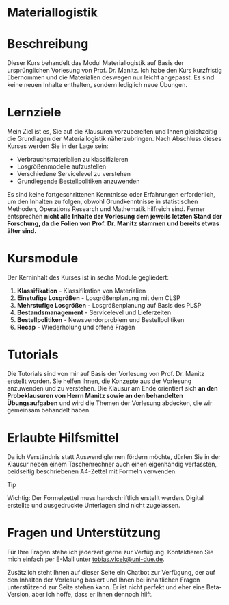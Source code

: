 # Materiallogistik


# Beschreibung

Dieser Kurs behandelt das Modul Materiallogistik auf Basis der
ursprünglichen Vorlesung von Prof. Dr. Manitz. Ich habe den Kurs
kurzfristig übernommen und die Materialien deswegen nur leicht
angepasst. Es sind keine neuen Inhalte enthalten, sondern lediglich neue
Übungen.

# Lernziele

Mein Ziel ist es, Sie auf die Klausuren vorzubereiten und Ihnen
gleichzeitig die Grundlagen der Materiallogistik näherzubringen. Nach
Abschluss dieses Kurses werden Sie in der Lage sein:

- Verbrauchsmaterialien zu klassifizieren
- Losgrößenmodelle aufzustellen
- Verschiedene Servicelevel zu verstehen
- Grundlegende Bestellpolitiken anzuwenden

Es sind keine fortgeschrittenen Kenntnisse oder Erfahrungen
erforderlich, um den Inhalten zu folgen, obwohl Grundkenntnisse in
statistischen Methoden, Operations Research und Mathematik hilfreich
sind. Ferner entsprechen **nicht alle Inhalte der Vorlesung dem jeweils
letzten Stand der Forschung, da die Folien von Prof. Dr. Manitz stammen
und bereits etwas älter sind.**

# Kursmodule

Der Kerninhalt des Kurses ist in sechs Module gegliedert:

1.  **Klassifikation** - Klassifikation von Materialien
2.  **Einstufige Losgrößen** - Losgrößenplanung mit dem CLSP
3.  **Mehrstufige Losgrößen** - Losgrößenplanung auf Basis des PLSP
4.  **Bestandsmanagement** - Servicelevel und Lieferzeiten
5.  **Bestellpolitiken** - Newsvendorproblem und Bestellpolitiken
6.  **Recap** - Wiederholung und offene Fragen

# Tutorials

Die Tutorials sind von mir auf Basis der Vorlesung von Prof. Dr. Manitz
erstellt worden. Sie helfen Ihnen, die Konzepte aus der Vorlesung
anzuwenden und zu verstehen. Die Klausur am Ende orientiert sich **an
den Probeklausuren von Herrn Manitz sowie an den behandelten
Übungsaufgaben** und wird die Themen der Vorlesung abdecken, die wir
gemeinsam behandelt haben.

# Erlaubte Hilfsmittel

Da ich Verständnis statt Auswendiglernen fördern möchte, dürfen Sie in
der Klausur neben einem Taschenrechner auch einen eigenhändig
verfassten, beidseitig beschriebenen A4-Zettel mit Formeln verwenden.

> [!TIP]
>
> Wichtig: Der Formelzettel muss handschriftlich erstellt werden.
> Digital erstellte und ausgedruckte Unterlagen sind nicht zugelassen.

# Fragen und Unterstützung

Für Ihre Fragen stehe ich jederzeit gerne zur Verfügung. Kontaktieren
Sie mich einfach per E-Mail unter
[tobias.vlcek@uni-due.de](mailto:tobias.vlcek@uni-due.de?subject=Materiallogistik%3A%20%3CIhr%20Betreff%3E).

Zusätzlich steht Ihnen auf dieser Seite ein Chatbot zur Verfügung, der
auf den Inhalten der Vorlesung basiert und Ihnen bei inhaltlichen Fragen
unterstützend zur Seite stehen kann. Er ist nicht perfekt und eher eine
Beta-Version, aber ich hoffe, dass er Ihnen dennoch hilft.
